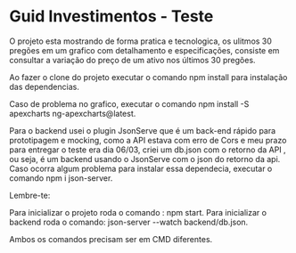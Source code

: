 # Guid Investimentos - Teste

O projeto esta mostrando de forma pratica e tecnologica, os ulitmos 30 pregões em um grafico com detalhamento e especificações, consiste em consultar a variação do preço de um ativo  nos últimos 30 pregões.

Ao fazer o clone do projeto executar o comando npm install para instalação das dependencias.

Caso de problema no grafico, executar o comando npm install -S apexcharts ng-apexcharts@latest.

Para o backend usei o plugin JsonServe que é um back-end rápido para prototipagem e mocking, como a API estava com erro de Cors e meu prazo para entregar o teste era dia 06/03, criei um db.json com o retorno da API , ou seja, é um backend usando o JsonServe com o json do retorno da api. Caso ocorra algum problema para instalar essa dependecia, executar o comando npm i json-server.


Lembre-te:

Para inicializar o projeto roda o comando : npm start.
Para inicializar o backend roda o comando: json-server --watch backend/db.json.

Ambos os comandos precisam ser em CMD diferentes.
